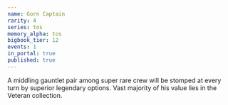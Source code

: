 ```yaml
---
name: Gorn Captain
rarity: 4
series: tos
memory_alpha: tos
bigbook_tier: 12
events: 1
in_portal: true
published: true
---
```


A middling gauntlet pair among super rare crew will be stomped at every turn by superior legendary options. Vast majority of his value lies in the Veteran collection.
